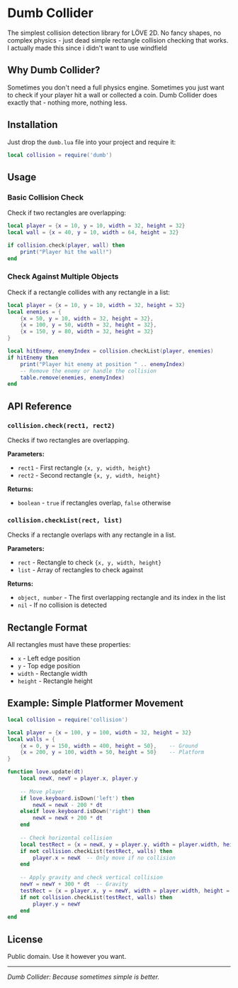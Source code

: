 # Dumb Collider

The simplest collision detection library for LÖVE 2D. No fancy shapes, no complex physics - just dead simple rectangle collision checking that works. I actually made this since i didn't want to use windfield

## Why Dumb Collider?

Sometimes you don't need a full physics engine. Sometimes you just want to check if your player hit a wall or collected a coin. Dumb Collider does exactly that - nothing more, nothing less.

## Installation

Just drop the `dumb.lua` file into your project and require it:

```lua
local collision = require('dumb')
```

## Usage

### Basic Collision Check

Check if two rectangles are overlapping:

```lua
local player = {x = 10, y = 10, width = 32, height = 32}
local wall = {x = 40, y = 10, width = 64, height = 32}

if collision.check(player, wall) then
    print("Player hit the wall!")
end
```

### Check Against Multiple Objects

Check if a rectangle collides with any rectangle in a list:

```lua
local player = {x = 10, y = 10, width = 32, height = 32}
local enemies = {
    {x = 50, y = 10, width = 32, height = 32},
    {x = 100, y = 50, width = 32, height = 32},
    {x = 150, y = 80, width = 32, height = 32}
}

local hitEnemy, enemyIndex = collision.checkList(player, enemies)
if hitEnemy then
    print("Player hit enemy at position " .. enemyIndex)
    -- Remove the enemy or handle the collision
    table.remove(enemies, enemyIndex)
end
```

## API Reference

### `collision.check(rect1, rect2)`

Checks if two rectangles are overlapping.

**Parameters:**
- `rect1` - First rectangle `{x, y, width, height}`
- `rect2` - Second rectangle `{x, y, width, height}`

**Returns:**
- `boolean` - `true` if rectangles overlap, `false` otherwise

### `collision.checkList(rect, list)`

Checks if a rectangle overlaps with any rectangle in a list.

**Parameters:**
- `rect` - Rectangle to check `{x, y, width, height}`
- `list` - Array of rectangles to check against

**Returns:**
- `object, number` - The first overlapping rectangle and its index in the list
- `nil` - If no collision is detected

## Rectangle Format

All rectangles must have these properties:
- `x` - Left edge position
- `y` - Top edge position  
- `width` - Rectangle width
- `height` - Rectangle height

## Example: Simple Platformer Movement

```lua
local collision = require('collision')

local player = {x = 100, y = 100, width = 32, height = 32}
local walls = {
    {x = 0, y = 150, width = 400, height = 50},    -- Ground
    {x = 200, y = 100, width = 50, height = 50}    -- Platform
}

function love.update(dt)
    local newX, newY = player.x, player.y
    
    -- Move player
    if love.keyboard.isDown('left') then
        newX = newX - 200 * dt
    elseif love.keyboard.isDown('right') then
        newX = newX + 200 * dt
    end
    
    -- Check horizontal collision
    local testRect = {x = newX, y = player.y, width = player.width, height = player.height}
    if not collision.checkList(testRect, walls) then
        player.x = newX  -- Only move if no collision
    end
    
    -- Apply gravity and check vertical collision
    newY = newY + 300 * dt  -- Gravity
    testRect = {x = player.x, y = newY, width = player.width, height = player.height}
    if not collision.checkList(testRect, walls) then
        player.y = newY
    end
end
```

## License

Public domain. Use it however you want.

---

*Dumb Collider: Because sometimes simple is better.*
